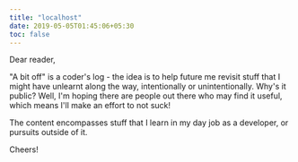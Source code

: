 ```yaml
---
title: "localhost"
date: 2019-05-05T01:45:06+05:30
toc: false
---
```


Dear reader,

"A bit off" is a coder's log - the idea is to help future me revisit stuff that I might have unlearnt along the way, intentionally or unintentionally. Why's it public? Well, I'm hoping there are people out there who may find it useful, which means I'll make an effort to not suck! 

The content encompasses stuff that I learn in my day job as a developer, or pursuits outside of it.


Cheers!
  
